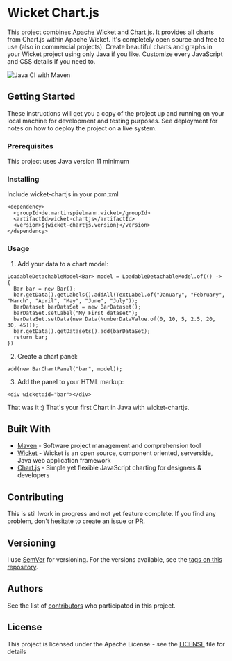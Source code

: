 # Wicket Chart.js

This project combines [Apache Wicket](https://wicket.apache.org) and [Chart.js](https://chartjs.org). 
It provides all charts from Chart.js within Apache Wicket. 
It's completely open source and free to use (also in commercial projects).
Create beautiful charts and graphs in your Wicket project using only Java if you like. Customize every JavaScript and CSS details if you need to.

![Java CI with Maven](https://github.com/pingunaut/wicket-chartjs/workflows/Java%20CI%20with%20Maven/badge.svg)


## Getting Started

These instructions will get you a copy of the project up and running on your local machine for development and testing purposes. See deployment for notes on how to deploy the project on a live system.


### Prerequisites

This project uses Java version 11 minimum 


### Installing

Include wicket-chartjs in your pom.xml

```
<dependency>
  <groupId>de.martinspielmann.wicket</groupId>
  <artifactId>wicket-chartjs</artifactId>
  <version>${wicket-chartjs.version}</version>
</dependency>
```

### Usage

1. Add your data to a chart model:

```
LoadableDetachableModel<Bar> model = LoadableDetachableModel.of(() -> {
  Bar bar = new Bar();
  bar.getData().getLabels().addAll(TextLabel.of("January", "February", "March", "April", "May", "June", "July"));
  BarDataset barDataSet = new BarDataset();
  barDataSet.setLabel("My First dataset");
  barDataSet.setData(new Data(NumberDataValue.of(0, 10, 5, 2.5, 20, 30, 45)));
  bar.getData().getDatasets().add(barDataSet);
  return bar;
})
```

2. Create a chart panel:

```
add(new BarChartPanel("bar", model));
```

3. Add the panel to your HTML markup:

```
<div wicket:id="bar"></div>
```

That was it :) That's your first Chart in Java with wicket-chartjs.



## Built With

* [Maven](https://maven.apache.org/) - Software project management and comprehension tool
* [Wicket](https://wicket.apache.org) - Wicket is an open source, component oriented, serverside, Java web application framework
* [Chart.js](https://chartjs.org/) - Simple yet flexible JavaScript charting for designers & developers

## Contributing

This is stil lwork in progress and not yet feature complete. If you find any problem, don't hesitate to create an issue or PR.

## Versioning

I use [SemVer](http://semver.org/) for versioning. For the versions available, see the [tags on this repository](https://github.com/your/project/tags). 

## Authors

See the list of [contributors](https://github.com/your/project/contributors) who participated in this project.

## License

This project is licensed under the Apache License - see the [LICENSE](LICENSE) file for details

